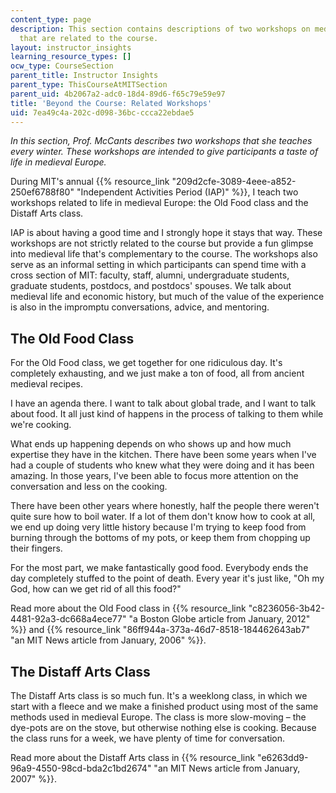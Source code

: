 ```yaml
---
content_type: page
description: This section contains descriptions of two workshops on medieval life
  that are related to the course.
layout: instructor_insights
learning_resource_types: []
ocw_type: CourseSection
parent_title: Instructor Insights
parent_type: ThisCourseAtMITSection
parent_uid: 4b2067a2-adc0-18d4-89d6-f65c79e59e97
title: 'Beyond the Course: Related Workshops'
uid: 7ea49c4a-202c-d098-36bc-ccca22ebdae5
---
```


_In this section, Prof. McCants describes two workshops that she teaches every winter. These workshops are intended to give participants a taste of life in medieval Europe._

During MIT's annual {{% resource_link "209d2cfe-3089-4eee-a852-250ef6788f80" "Independent Activities Period (IAP)" %}}, I teach two workshops related to life in medieval Europe: the Old Food class and the Distaff Arts class.

IAP is about having a good time and I strongly hope it stays that way. These workshops are not strictly related to the course but provide a fun glimpse into medieval life that's complementary to the course. The workshops also serve as an informal setting in which participants can spend time with a cross section of MIT: faculty, staff, alumni, undergraduate students, graduate students, postdocs, and postdocs' spouses. We talk about medieval life and economic history, but much of the value of the experience is also in the impromptu conversations, advice, and mentoring.

The Old Food Class
------------------

For the Old Food class, we get together for one ridiculous day. It's completely exhausting, and we just make a ton of food, all from ancient medieval recipes.

I have an agenda there. I want to talk about global trade, and I want to talk about food. It all just kind of happens in the process of talking to them while we're cooking.

What ends up happening depends on who shows up and how much expertise they have in the kitchen. There have been some years when I've had a couple of students who knew what they were doing and it has been amazing. In those years, I've been able to focus more attention on the conversation and less on the cooking.

There have been other years where honestly, half the people there weren't quite sure how to boil water. If a lot of them don't know how to cook at all, we end up doing very little history because I'm trying to keep food from burning through the bottoms of my pots, or keep them from chopping up their fingers.

For the most part, we make fantastically good food. Everybody ends the day completely stuffed to the point of death. Every year it's just like, "Oh my God, how can we get rid of all this food?"

Read more about the Old Food class in {{% resource_link "c8236056-3b42-4481-92a3-dc668a4ece77" "a Boston Globe article from January, 2012" %}} and {{% resource_link "86ff944a-373a-46d7-8518-184462643ab7" "an MIT News article from January, 2006" %}}.

The Distaff Arts Class
----------------------

The Distaff Arts class is so much fun. It's a weeklong class, in which we start with a fleece and we make a finished product using most of the same methods used in medieval Europe. The class is more slow-moving – the dye-pots are on the stove, but otherwise nothing else is cooking. Because the class runs for a week, we have plenty of time for conversation.

Read more about the Distaff Arts class in {{% resource_link "e6263dd9-96a9-4550-98cd-bda2c1bd2674" "an MIT News article from January, 2007" %}}.